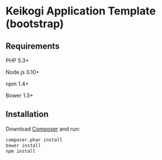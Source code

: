 Keikogi Application Template (bootstrap)
========================================

Requirements
------------
PHP 5.3+

Node.js 0.10+

npm 1.4+

Bower 1.3+

Installation
------------
Download <a href="https://getcomposer.org/download/">Composer</a> and run:
```sh
composer.phar install
bower install
npm install
```
